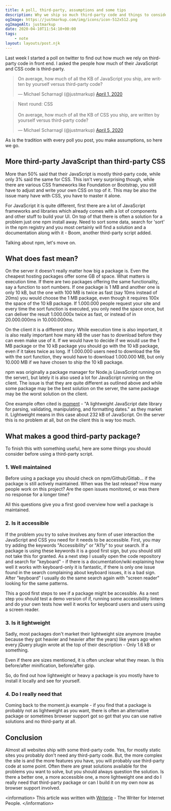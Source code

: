 ```yaml
---
title: A poll, third-party, assumptions and some tips
description: Why we ship so much third-party code and things to consider when using third-party code
ogImage: https://justmarkup.com/img/icons/icon-512x512.png
ogImageAlt: justmarkup
date: 2020-04-10T11:54:10+00:00
tags:
    - note
layout: layouts/post.njk
---
```


Last week I started a poll on twitter to find out how much we rely on third-party code in front end. I asked the people how much of their JavaScript and CSS code is third-party. 

<blockquote class="twitter-tweet"><p lang="en" dir="ltr">On average, how much of all the KB of JavaScript you ship, are written by yourself versus third-party code?</p>&mdash; Michael Scharnagl (@justmarkup) <a href="https://twitter.com/justmarkup/status/1245333877012475904?ref_src=twsrc%5Etfw">April 1, 2020</a></blockquote>

<blockquote class="twitter-tweet"><p lang="en" dir="ltr">Next round: CSS<br><br>On average, how much of all the KB of CSS you ship, are written by yourself versus third-party code?</p>&mdash; Michael Scharnagl (@justmarkup) <a href="https://twitter.com/justmarkup/status/1246693972380209153?ref_src=twsrc%5Etfw">April 5, 2020</a></blockquote> 

As is the tradition with every poll you post, you make assumptions, so here we go.

## More third-party JavaScript than third-party CSS

More than 50% said that their JavaScript is mostly third-party code, while only 3% said the same for CSS. This isn't very surprising though, while there are various CSS frameworks like Foundation or Bootstrap, you still have to adjust and write your own CSS on top of it. This may be also the issue many have with CSS, you have to master it alone.

For JavaScript it is quite different, first there are a lot of JavaScript frameworks and libraries which already comes with a lot of components and other stuff to build your UI. On top of that there is often a solution for a problem just one npm install away. Need to sort some data, search for 'sort' in the npm registry and you most certainly will find a solution and a documentation along with it  - Boom, another third-party script added.

Talking about npm, let's move on.

## What does fast mean?

On the server it doesn't really matter how big a package is. Even the cheapest hosting packages offer some GB of space. What matters is execution time. If there are two packages offering the same functionality, say a function to sort numbers. If one package is 1 MB and another one is only 10 kB, but the one with 100 MB is twice as fast (say 10ms instead of 20ms) you would choose the 1 MB package, even though it requires 100x the space of the 10 kB package. If 1.000.000 people request your site and every time the sort function is executed, you only need the space once, but can deliver the result 1.000.000x twice as fast, or instead of in 20.000.000ms in 10.000.000ms.

On the client it is a different story. While execution time is also important, it is also really important how many kB the user has to download before they can even make use of it. If we would have to decide if we would use the 1 MB package or the 10 kB package you should go with the 10 kB package, even if it takes twice as long. If 1.000.000 users need to download the file with the sort function, they would have to download 1.000.000 MB, but only 10.000 MB if we have chosen to ship the 10 kB package.

npm was originally a package manager for Node.js (JavaScript running on the server), but lately it is also used a lot for JavaScript running on the client. The issue is that they are quite different as outlined above and while some package may be the best solution on the server, the same package may be the worst solution on the client.

One example often cited is [moment](https://www.npmjs.com/package/moment) - "A lightweight JavaScript date library for parsing, validating, manipulating, and formatting dates." as they market it. Lightweight means in this case about 232 kB of JavaScript. On the server this is no problem at all, but on the client this is way too much.

## What makes a good third-party package?

To finish this with something useful, here are some things you should consider before using a third-party script.

### 1. Well maintained

Before using a package you should check on npm/Github/Gitlab... if the package is still actively maintained. When was the last release? How many people work on this project? Are the open issues monitored, or was there no response for a longer time?

All this questions give you a first good overview how well a package is maintained. 

### 2. Is it accessible

If the problem you try to solve involves any form of user interaction the JavaScript and CSS you need for it needs to be accessible. First, you may try adding the keywords "Accessibility" or "A11y" to your search. If a package is using these keywords it is a good first sign, but you should still not take this for granted. As a next step I usually open the code repository and search for "keyboard" - if there is a documentation/wiki explaining how well it works with keyboard-only it is fantastic, if there is only one issue found in the search complaining about keyboard issues, it is a bad sign. After "keyboard" I usually do the same search again with "screen reader" looking for the same patterns.

This a good first steps to see if a package might be accessible. As a next step you should test a demo version of if, running some accessibility linters and do your own tests how well it works for keyboard users and users using a screen reader.

### 3. Is it lightweight

Sadly, most packages don't market their lightweight size anymore (maybe because they got heavier and heavier after the years) like years ago when every jQuery plugin wrote at the top of their description - Only 1.6 kB or something.

Even if there are sizes mentioned, it is often unclear what they mean. Is this before/after minification, before/after gzip.

So, do find out how lightweight or heavy a package is you mostly have to install it locally and see for yourself. 


### 4. Do I really need that

Coming back to the moment.js example - if you find that a package is probably not as lightweight as you want, there is often an alternative package or sometimes browser support got so got that you can use native solutions and no third-party at all.

## Conclusion

Almost all websites ship with some third-party code. Yes, for mostly static sites you probably don't need any third-party code. But, the more complex the site is and the more features you have, you will probably use third-party code at some point. Often there are great solutions available for the problems you want to solve, but you should always question the solution. Is there a better one, a more accessible one, a more lightweight one and do I really need that third-party package or can I build it on my own now as browser support involved. 


&lt;information&gt;
This article was written with [Writerie](https://app.writerie.com) - The Writer for Internet People.
&lt;/information&gt;